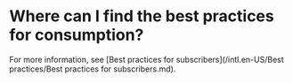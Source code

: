 # Where can I find the best practices for consumption?

For more information, see [Best practices for subscribers](/intl.en-US/Best practices/Best practices for subscribers.md).

